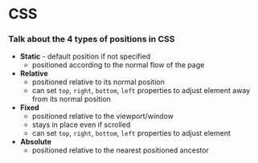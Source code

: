 # CSS

### Talk about the 4 types of positions in CSS
* **Static** - default position if not specified
  * positioned according to the normal flow of the page
* **Relative**
  * positioned relative to its normal position
  * can set `top`, `right`, `bottom`, `left` properties to adjust element away from its normal position
* **Fixed**
  * positioned relative to the viewport/window
  * stays in place even if scrolled
  * can set `top`, `right`, `bottom`, `left` properties to adjust element
* **Absolute**
  * positioned relative to the nearest positioned ancestor